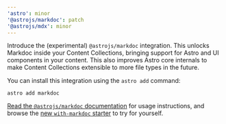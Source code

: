 ```yaml
---
'astro': minor
'@astrojs/markdoc': patch
'@astrojs/mdx': minor
---
```


Introduce the (experimental) `@astrojs/markdoc` integration. This unlocks Markdoc inside your Content Collections, bringing support for Astro and UI components in your content. This also improves Astro core internals to make Content Collections extensible to more file types in the future.

You can install this integration using the `astro add` command:

```
astro add markdoc
```

[Read the `@astrojs/markdoc` documentation](https://docs.astro.build/en/guides/integrations-guide/markdoc/) for usage instructions, and browse the [new `with-markdoc` starter](https://astro.new/with-markdoc) to try for yourself.
